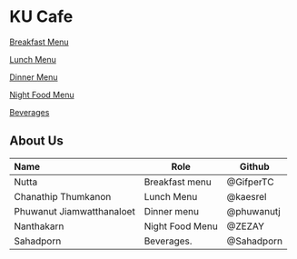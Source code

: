 # KU Cafe

[Breakfast Menu](Menu.md/#Breakfast-menu)

[Lunch Menu](Menu.md#Lunch-Menu)

[Dinner Menu](Menu.md#Dinner-menu)

[Night Food Menu](Menu.md#Night-Food-menu)

[Beverages](Menu.md#Beverages)


## About Us

| Name      | Role      | Github   |
|:----------|-----------|----------|
| Nutta     | Breakfast menu | @GifperTC |
| Chanathip Thumkanon | Lunch Menu | @kaesrel |
| Phuwanut Jiamwatthanaloet | Dinner menu | @phuwanutj |
| Nanthakarn | Night Food Menu | @ZEZAY     |
| Sahadporn  | Beverages.      | @Sahadporn |

